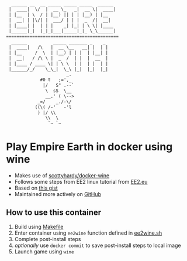 ```txt
  ______ __  __ _____ _____ _____  ______
 |  ____|  \/  |  __ \_   _|  __ \|  ____|
 | |__  | \  / | |__) || | | |__) | |__   
 |  __| | |\/| |  ___/ | | |  _  /|  __|  
 | |____| |  | | |    _| |_| | \ \| |____ 
 |______|_|  |_|_|___|_____|_|_ \_\______|
===========================================
  ______          _____ _______ _    _
 |  ____|   /\   |  __ \__   __| |  | |   
 | |__     /  \  | |__) | | |  | |__| |   
 |  __|   / /\ \ |  _  /  | |  |  __  |   
 | |____ / ____ \| | \ \  | |  | |  | |   
 |______/_/    \_\_|  \_\ |_|  |_|  |_|   
                       _.
             #0 t   ;=',_
              |/   S" .--`
               \  sS  \__
               __.' ( \-->
            _=/    _./-\/
           ((\( /-'   -'l
            ) |/ \\
               \\  \
                `~ `~

```
# Play Empire Earth in docker using wine
- Makes use of [scottyhardy/docker-wine](https://github.com/scottyhardy/docker-wine)
- Follows some steps from EE2 linux tutorial from [EE2.eu](https://www.ee2.eu/linux/)
- Based on [this gist](https://gist.github.com/ErezBinyamin/6199e8fe1388c0521d6398e380641cdf)
- Maintained more actively on [GitHub](https://github.com/ErezBinyamin/Neverland/tree/main/ee2wine)

## How to use this container
1. Build using [Makefile](Makefile)
2. Enter container using `ee2wine` function defined in [ee2wine.sh](../ScriptWrappers/ee2wine.sh)
3. Complete post-install steps
4. _optionally_ use `docker commit` to save post-install steps to local image
5. Launch game using `wine`
